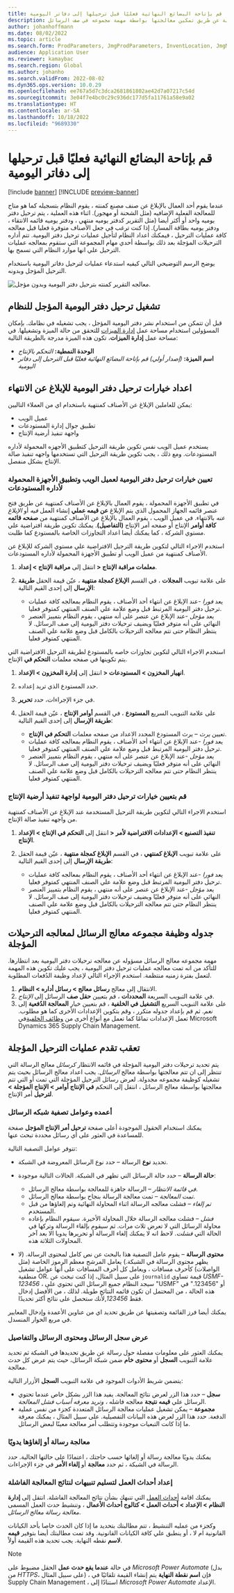 ```yaml
---
title: قم بإتاحة البضائع النهائية فعليًا قبل ترحيلها إلى دفاتر اليومية
description: عند الإبلاغ عن الصنف المصنع كمنته ، فانه يتم تسجيله ليكون متاحا للمعالجة الفعلية الإضافية ، ويتم ترحيل دفتر يوميه واحد أو أكثر. توضح هذه المقالة كيفيه تأجيل عمليات ترحيل دفاتر اليومية عن طريق تمكين معالجتها بواسطة مهمة مجموعه في صف الرسائل.
author: johanhoffmann
ms.date: 08/02/2022
ms.topic: article
ms.search.form: ProdParameters, JmgProdParameters, InventLocation, JmgMES3PMessageProcessorMessage
audience: Application User
ms.reviewer: kamaybac
ms.search.region: Global
ms.author: johanho
ms.search.validFrom: 2022-08-02
ms.dyn365.ops.version: 10.0.29
ms.openlocfilehash: ee767a5d7c3dca2681861802ae42d7a07217c54d
ms.sourcegitcommit: 3e04f7e4bc0c29c936dc177d5fa11761a58e9a02
ms.translationtype: HT
ms.contentlocale: ar-SA
ms.lasthandoff: 10/18/2022
ms.locfileid: "9689330"
---
```

# <a name="make-finished-goods-physically-available-before-posting-to-journals"></a>قم بإتاحة البضائع النهائية فعليًا قبل ترحيلها إلى دفاتر اليومية

[!include [banner](../includes/banner.md)]
[!INCLUDE [preview-banner](../includes/preview-banner.md)]
<!-- KFM: Preview until further notice -->

عندما يقوم أحد العمال بالإبلاغ عن صنف مصنع كمنته ، يقوم النظام بتسجيله كما هو متاح للمعالجة الفعلية الإضافيه (مثل الشحنة أو مهجور). اثناء هذه العملية ، يتم ترحيل دفتر يوميه واحد أو أكثر أيضا (مثل التقرير كدفتر يوميه منتهي ، ودفتر يوميه قائمه الانتقاء ، ودفتر يوميه بطاقة المسار). إذا كنت ترغب في جعل الأصناف متوفرة فعليا قبل معالجه كافة عمليات الترحيل ، فيمكنك اعداد النظام لتأجيل عمليات ترحيل دفتر اليومية. تتم أداره الترحيلات المؤجلة بعد ذلك بواسطة أحدي مهام المجموعة التي ستقوم بمعالجه عمليات الترحيل علي انها موارد النظام التي تسمح بها.

يوضح الرسم التوضيحي التالي كيفيه استدعاء عمليات لترحيل دفاتر اليومية باستخدام الترحيل المؤجل وبدونه.

![معالجه التقرير كمنته بترحيل دفتر اليومية وبدون مؤجل.](media/deferred-posting-flowchart.png "عملية التقرير كمنتهي مع ترحيل دفتر اليومية المؤجل وبدونه")

## <a name="turn-on-deferred-journal-posting-for-your-system"></a>تشغيل ترحيل دفتر اليومية المؤجل للنظام

قبل أن تتمكن من استخدام نشر دفتر اليومية المؤجل ، يجب تشغيله في نظامك. بإمكان المسؤولين استخدام مساحة عمل [إدارة الميزات](../../fin-ops-core/fin-ops/get-started/feature-management/feature-management-overview.md) للتحقق من حالة الميزة وتشغيلها. في مساحة عمل **إدارة الميزات**، تكون هذه الميزة مدرجة بالطريقة التالية:

- **الوحدة النمطية:** *التحكم بالإنتاج*
- **اسم الميزة:** *(إصدار أولي) قم بإتاحة البضائع النهائية فعليًا قبل الترحيل إلى دفاتر اليومية*

## <a name="set-up-journal-posting-options-for-reporting-as-finished"></a>اعداد خيارات ترحيل دفتر اليومية للإبلاغ عن الانتهاء

يمكن للعاملين الإبلاغ عن الأصناف كمنتهية باستخدام اي من العملاء التاليين:

- عميل الويب
- تطبيق جوال إدارة المستودعات
- واجهة تنفيذ أرضية الإنتاج

يستخدم عميل الويب نفس تكوين طريقة الترحيل كتطبيق الأجهزه المحمولة لأداره المستودعات. ومع ذلك ، يجب تكوين طريقة الترحيل التي تستخدمها واجهه تنفيذ صالة الإنتاج بشكل منفصل.

### <a name="set-journal-posting-options-for-the-web-client-and-the-warehouse-management-mobile-app"></a>تعيين خيارات ترحيل دفتر اليومية لعميل الويب وتطبيق الأجهزة المحمولة لأداره المستودعات

في تطبيق الأجهزة المحمولة ، يقوم العمال بالإبلاغ عن الأصناف كمنتهية عن طريق فتح عنصر قائمه الجهاز المحمول الذي يتم الإبلاغ **عن قيمه عملي** إنشاء العمل *فيه* أو *الإبلاغ عنه* بالانتهاء. في عميل الويب ، يقوم العمال بالإبلاغ عن الأصناف كمنتهية من **صفحه قائمه كافة أوامر** الإنتاج أو صفحه أمر الإنتاج **(التفاصيل)**. يمكنك تكوين طريقة افتراضية علي مستوي الشركة ، كما يمكنك أيضا اعداد التجاوزات الخاصة بالمستودع كما طلبت.

استخدم الاجراء التالي لتكوين طريقة الترحيل الافتراضية علي مستوي الشركة للإبلاغ عن الأصناف كمنتهية من عميل الويب أو تطبيق الأجهزة المحمولة لأداره المستودعات.

1. انتقل إلى **مراقبة الإنتاج \> إعداد‏‎ \> معلمات مراقبة الإنتاج**.
1. على علامة تبويب **المجلات** ، في القسم **الإبلاغ كمجلة منتهية** ، عيّن قيمة الحقل **طريقة الإرسال** إلى إحدى القيم التالية:

    - يعد *فورا* -عند الإبلاغ عن انتهاء أحد الأصناف ، يقوم النظام بمعالجه كافة عمليات ترحيل دفتر اليومية المرتبط قبل وضع علامة علي الصنف المنتهي كمتوفر فعليا.
    - يعد *مؤجل* -عند الإبلاغ عن عنصر على أنه منتهي ، يقوم النظام بتمييز العنصر النهائي على أنه متوفر فعليًا ويضيف ترحيلات دفتر اليومية إلى صف الرسائل. لا ينتظر النظام حتى تتم معالجه الترحيلات بالكامل قبل وضع علامة علي الصنف المنتهي كمتوفر فعليا.

استخدم الاجراء التالي لتكوين تجاوزات خاصه بالمستودع لطريقة الترحيل الافتراضية التي يتم تكوينها في صفحه معلمات **التحكم في** الإنتاج.

1. انتقل إلى **إدارة المخزون \> الإعداد‏‎ \> انهيار المخزون \> المستودعات**.
1. حدد المستودع الذي تريد إعداده.
1. في جزء الإجراءات، حدد **تحرير**.
1. على علامة التبويب السريع **المستودع** ، في القسم **أوامر الإنتاج** ، عيّن قيمة الحقل **طريقة الإرسال** إلى إحدى القيم التالية:

    - تعيين *يرث* – يرث المستودع المحدد الاعداد من صفحه معلمات **التحكم في الإنتاج**.
    - يعد *فورا* -عند الإبلاغ عن انتهاء أحد الأصناف ، يقوم النظام بمعالجه كافة عمليات ترحيل دفتر اليومية المرتبط قبل وضع علامة علي الصنف المنتهي كمتوفر فعليا.
    - يعد *مؤجل* -عند الإبلاغ عن عنصر على أنه منتهي ، يقوم النظام بتمييز العنصر النهائي على أنه متوفر فعليًا ويضيف ترحيلات دفتر اليومية إلى صف الرسائل. لا ينتظر النظام حتى تتم معالجه الترحيلات بالكامل قبل وضع علامة علي الصنف المنتهي كمتوفر فعليا.

### <a name="set-journal-posting-options-for-the-production-floor-execution-interface"></a>قم بتعيين خيارات ترحيل دفتر اليومية لواجهة تنفيذ أرضية الإنتاج

استخدم الاجراء التالي لتكوين طريقة الترحيل المستخدمة عند الإبلاغ عن الأصناف كمنتهية من واجهه تنفيذ صالة الإنتاج.

1. انتقل إلى **التحكم في الإنتاج \> الإعداد‏‎ \> تنفيذ التصنيع \> الإعدادات الافتراضية لأمر الإنتاج**.
1. على علامة تبويب **الإبلاغ كمنتهي** ، في القسم **الإبلاغ كمجلة منتهية** ، عيّن قيمة الحقل **طريقة الإرسال** إلى إحدى القيم التالية:

    - يعد *فورا* -عند الإبلاغ عن انتهاء أحد الأصناف ، يقوم النظام بمعالجه كافة عمليات ترحيل دفتر اليومية المرتبط قبل وضع علامة علي الصنف المنتهي كمتوفر فعليا.
    - يعد *مؤجل* -عند الإبلاغ عن عنصر على أنه منتهي ، يقوم النظام بتمييز العنصر النهائي على أنه متوفر فعليًا ويضيف ترحيلات دفتر اليومية إلى صف الرسائل. لا ينتظر النظام حتى تتم معالجه الترحيلات بالكامل قبل وضع علامة علي الصنف المنتهي كمتوفر فعليا.

## <a name="schedule-the-message-processor-batch-job-to-process-deferred-postings"></a>جدوله وظيفة مجموعه معالج الرسائل لمعالجه الترحيلات المؤجلة

مهمة مجموعه معالج الرسائل مسؤوله عن معالجه ترحيلات دفتر اليومية بعد انتظارها. للتأكد من انه تمت معالجه عمليات ترحيل دفتر اليومية ، يجب عليك تكوين هذه المهمة لتعمل بفترة زمنيه منتظمة. استخدم الإجراء التالي لإعداد وظيفة الدُفعات المطلوبة.

1. الانتقال إلى معالج **رسائل معالج \> رسائل أداره \> النظام**.
1. في علامة التبويب السريعة **المحددات** ، قم بتعيين **حقل صف** الرسائل إلى *الإنتاج*.
1. على علامة التبويب السريع **التشغيل في الخلفية** ، قم بتعيين خيار **المعالجة الدُفعية‬** إلى *نعم*. ثم قم بإعداد جدوله متكرر ، وقم بتكوين الإعدادات الأخرى كما هو مطلوب. تعمل الإعدادات تمامًا كما تعمل مع أنواع أخرى من [وظائف الخلفية](../../fin-ops-core/dev-itpro/sysadmin/batch-processing-overview.md)في Microsoft Dynamics 365 Supply Chain Management.

## <a name="track-the-progress-of-your-deferred-postings"></a>تعقب تقدم عمليات الترحيل المؤجلة

يتم تحديد ترحيلات دفتر اليومية المؤجلة في قائمه الانتظار *كرسائل* معالج الرسالة التي تنتظر إلى ان تتم معالجتها بواسطة معالج *الرسائل*. يجب اعداد معالج الرسائل بحيث يتم تشغيله كوظيفة مجموعه مجدولة. لعرض رسائل الترحيل المؤجلة التي تمت أو التي تتم معالجتها بواسطة معالج الرسائل ، انتقل إلى التحكم **في الإنتاج أوامر \> الإنتاج المؤجلة \> لترحيل** أمر الإنتاج.

### <a name="message-grid-columns-and-filters"></a>أعمده وعوامل تصفية شبكه الرسائل

يمكنك استخدام الحقول الموجودة أعلى صفحة **ترحيل أمر الإنتاج المؤجل** صفحة للمساعدة في العثور على أي رسائل محددة تبحث عنها.

تتوفر عوامل التصفية التالية:

- تحديد **نوع** الرسالة – حدد نوع الرسائل المعروضة في الشبكة.
- **حالة الرسالة** – حدد حالة الرسائل التي تظهر في الشبكة. الحالات التالية موجودة:

    - *في قائمة الانتظار* – الرسالة جاهزة للمعالجة بواسطة معالج الرسائل.
    - *تمت المعالجة* – تمت معالجة الرسالة بنجاح بواسطة معالج الرسائل.
    - *تم إلغاء* – فشلت معالجه الرسالة اثناء المحاولة النهائية وتم إلغاؤها من قبل المستخدم.
    - *فشل* – فشلت معالجه الرسالة خلال المحاولة الأخيرة. سيقوم النظام بإعاده محاولة الرسائل التي لا تعرض ثلاث مرات. ثم سيقوم بإلقاء الرسالة وتركها في الحالة التي *فشلت*. لاحظ انه لا يمكنك إلغاء الرسالة أو تحريرها يدويا الا بعد آخر المحاولات الثلاثة هذه.

- **محتوى الرسالة** – يقوم عامل التصفية هذا بالبحث عن نص كامل لمحتوى الرسالة. (لا يظهر محتوى الرسالة في الشبكة.) يعامل المرشح معظم الرموز الخاصة (مثل الواصلات) كأحرف مسافات ، ويعامل كل أحرف المسافات على أنها عوامل تشغيل منطقية OR. على سبيل المثال، إذا كنت تبحث عن `journalid` قيمة تساوي *USMF-123456* ، سيجد النظام جميع الرسائل التي تحتوي على "USMF" أو "123456." في هذه الحالة ، من المحتمل ان تكون قائمه النتائج طويلة. لذلك ، من الأفضل إدخال فقط *123456*,لأنك ستحصل على نتائج أكثر تحديدًا.

يمكنك أيضا فرز القائمة وتصفيتها عن طريق تحديد اي من عناوين الأعمدة وإدخال المعايير في مربع الحوار المنسدل.

### <a name="view-the-message-log-message-content-and-details"></a>عرض سجل الرسائل ومحتوى الرسائل والتفاصيل

يمكنك العثور على معلومات مفصلة حول رسالة عن طريق تحديدها في الشبكة ثم تحديد علامة التبويب **السجل** أو **محتوى خام** ضمن شبكة الرسائل، حيث يتم عرض كل حدث معالجة.

يتضمن شريط الأدوات الموجود في علامة التبويب **السجل** الأزرار التالية:

- **سجل** – حدد هذا الزر لعرض نتائج المعالجة. يفيد هذا الزر بشكل خاص عندما تحتوي الرسائل علي **قيمه نتيجة** معالجه فاشله *، وتريد معرفه أسباب فشل المعالجة*.
- **مجموعة** – يمكن تشغيل عمليات معالجة الرسائل المتعددة كجزء من نفس عملية الدفعة. حدد هذا الزر لعرض هذه البيانات التفصيلية. على سبيل المثال ، يمكنك معرفة ما إذا كانت التبعيات موجودة وتتطلب أمر معالجة معينًا لبعض الرسائل.

### <a name="manually-process-or-cancel-a-message"></a>معالجة رسالة أو إلغاؤها يدويًا

يمكنك يدويًا معالجة رسالة أو إلغائها حسب حاجتك ، اعتمادًا على حالتها الحالية. حدد الرسالة في الشبكة ، ثم حدد **معالجة** أو **إلغاء الأمر** في جزء الإجراءات.

### <a name="set-up-business-events-to-deliver-alerts-for-failed-processing-results"></a>إعداد أحداث العمل لتسليم تنبيهات لنتائج المعالجة الفاشلة

يمكنك اقامة [أحداث العمل](../../fin-ops-core/dev-itpro/business-events/home-page.md) التي تنبهك بشأن نتائج المعالجة الفاشلة. انتقل إلى **إدارة النظام \> الإعداد \> أحداث العمل \> كتالوج أحداث الأعمال** ، وتنشيط حدث العمل المسمى *معالجة رسالة معالج الرسائل*.

وكجزء من عمليه التنشيط ، تتم مطالبتك بتحديد ما إذا كان الحدث خاصا بأحد الكيانات القانونية ام لا ، أو ينطبق علي كافة الكيانات القانونية. وقد تمت مطالبتك أيضا بتوفير **قيمه لاسم** نقطه النهاية. يجب تحديد هذه القيمة أولاً.

> [!NOTE]
> في حالة **عندما يقع حدث عمل** الحقل مضبوط على *Microsoft Power Automate* (بدل من *HTTPS*، على سبيل المثال) ، فإن **اسم نقطة النهاية** يتم إنشاء القيمة تلقائيًا في Supply Chain Management ، استنادًا إلى *Microsoft Power Automate* الإعداد.
